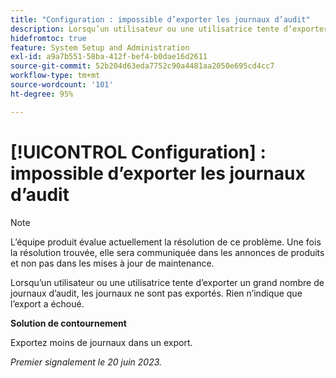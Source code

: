 ```yaml
---
title: "Configuration : impossible d’exporter les journaux d’audit"
description: Lorsqu’un utilisateur ou une utilisatrice tente d’exporter un grand nombre de journaux d’audit, les journaux ne sont pas exportés. Rien n’indique que l’export a échoué.
hidefromtoc: true
feature: System Setup and Administration
exl-id: a9a7b551-58ba-412f-bef4-b0dae16d2611
source-git-commit: 52b204d63eda7752c90a4481aa2050e695cd4cc7
workflow-type: tm+mt
source-wordcount: '101'
ht-degree: 95%

---
```


# [!UICONTROL Configuration] : impossible d’exporter les journaux d’audit

>[!NOTE]
>
>L’équipe produit évalue actuellement la résolution de ce problème. Une fois la résolution trouvée, elle sera communiquée dans les annonces de produits et non pas dans les mises à jour de maintenance.

Lorsqu’un utilisateur ou une utilisatrice tente d’exporter un grand nombre de journaux d’audit, les journaux ne sont pas exportés. Rien n’indique que l’export a échoué.

**Solution de contournement**

Exportez moins de journaux dans un export.

_Premier signalement le 20 juin 2023._

